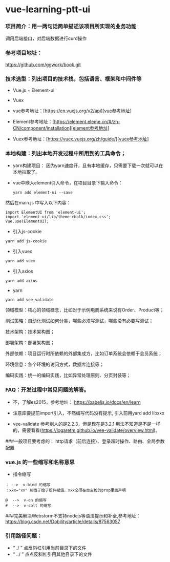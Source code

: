 # vue-learning-ptt-ui

### 项目简介：用一两句话简单描述该项目所实现的业务功能
调用后端接口，对后端数据进行curd操作

### 参考项目地址：
https://github.com/ggwork/book.git

### 技术选型：列出项目的技术栈，包括语言、框架和中间件等
* Vue.js + Element-ui
* Vuex 

* vue参考地址：[https://cn.vuejs.org/v2/api][vue参考地址]
* Element参考地址：[https://element.eleme.cn/#/zh-CN/component/installation][element参考地址]
* Vuex参考地址：[https://vuex.vuejs.org/zh/guide/][vuex参考地址]

### 本地构建：列出本地开发过程中所用到的工具命令；
* yarn构建项目：
因为yarn速度开，且有本地缓存，只需要下载一次就可以在本地拉取了。

* vue中映入element引入命令，在项目目录下输入命令：
  ~~~~
  yarn add element-ui --save
  ~~~~
然后在main.js 中写入以下内容：
  ~~~~
  import ElementUI from 'element-ui';
  import 'element-ui/lib/theme-chalk/index.css';
  Vue.use(ElementUI);
  ~~~~
  
* 引入js-cookie
~~~~
yarn add js-cookie
~~~~

* 引入vuex
~~~~
yarn add vuex
~~~~

* 引入axios
~~~~
yarn add axios
~~~~

* yarn

```
yarn add vee-validate
```




领域模型：核心的领域概念，比如对于示例电商系统来说有Order、Product等；

测试策略：自动化测试如何分类，哪些必须写测试，哪些没有必要写测试；

技术架构：技术架构图；

部署架构：部署架构图；

外部依赖：项目运行时所依赖的外部集成方，比如订单系统会依赖于会员系统；

环境信息：各个环境的访问方式，数据库连接等；

编码实践：统一的编码实践，比如异常处理原则、分页封装等；

### FAQ：开发过程中常见问题的解答。

* 不，了解es2015，参考地址：
https://babeljs.io/docs/en/learn

* 注意库要提前import引入，不然编写代码没有提示, 引入前用yard add libxxx  

* vee-validate 参考别人的是2.2.3，但是现在是3.2.1  用法不知道是不是一样的，需要看看(https://logaretm.github.io/vee-validate/overview.html)。

###一般项目要考虑的：
http请求（前后连接）、登录超时操作、路由、全局参数配置

### vue.js 的一些缩写和名称意思

* 指令缩写
````
： -->  v-bind 的缩写
：xxx="xx" 相当于给子组件赋值，xxx必须在自主检的prop里面声明

@  -->  v-on 的缩写
#  -->  v-solt 的缩写
````


[element]: https://element.eleme.cn/#/zh-CN/component/installation

[vue参考地址]: https://cn.vuejs.org/v2/api


[vuex参考地址]: https://vuex.vuejs.org/zh/guide/

###完美解决Webstorm不支持nodejs等语法提示和补全,参考地址：
https://blog.csdn.net/Dobility/article/details/87563057


### 引用路径问题：
* “ ./ ”  点反斜杠引用当前目录下的文件
* “ ../ ” 点点反斜杠引用其他目录下的文件

